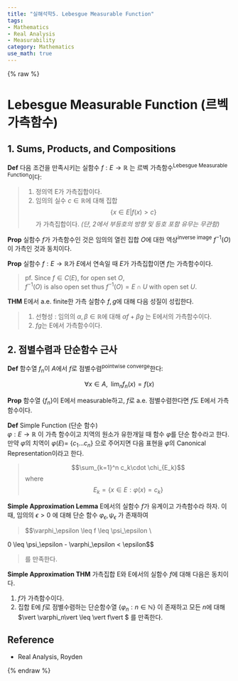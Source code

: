 ```yaml
---
title: "실해석학5. Lebesgue Measurable Function"
tags:
- Mathematics
- Real Analysis
- Measurability
category: Mathematics
use_math: true
---
```

{% raw %}
# Lebesgue Measurable Function (르벡 가측함수)
## 1. Sums, Products, and Compositions
**Def** 다음 조건을 만족시키는 실함수 $f:E \to \mathbb{R}$ 는 르벡 가측함수<sup>Lebesgue Measurable Function</sup>이다:
> 1) 정의역 E가 가측집합이다. 
> 2) 임의의 실수 $c\in \mathbb{R}$에 대해 집합 $$\{x\in E\vert f(x)\gt c\}$$가 가측집합이다.
>*(단, 2에서 부등호의 방향 및 등호 포함 유무는 무관함)*

**Prop** 실함수 $f$가 가측함수인 것은 임의의 열린 집합 $O$에 대한 역상<sup>inverse image</sup> $f^{-1}(O)$ 이 가측인 것과 동치이다.

**Prop** 실함수 $f:E\to \mathbb{R}$가 $E$에서 연속일 때 $E$가 가측집합이면 $f$는 가측함수이다.
>pf. Since $f \in C(E)$, for open set $O$,   
$f^{-1}(O)$ is also open set thus $f^{-1}(O) = E \cap U$ with open set $U$.

**THM** E에서 a.e. finite한 가측 실함수 $f, g$에 대해 다음 성질이 성립한다.
> 1. 선형성 : 임의의 $\alpha, \beta \in \mathbb{R}$에 대해 $\alpha f + \beta g$ 는 E에서의 가측함수이다.
>2. $fg$는 E에서 가측함수이다.

## 2. 점별수렴과 단순함수 근사
**Def** 함수열 $f_n$이 $A$에서 $f$로 점별수렴<sup>pointwise converge</sup>한다:   

$$\forall x \in A,\;\; \lim_n f_n(x) = f(x)$$

**Prop**
함수열 {$f_n$}이 E에서 measurable하고, $f$로 a.e. 점별수렴한다면 $f$도 E에서 가측함수이다.

**Def** Simple Function (단순 함수)   
$\varphi : E \to \mathbb{R}$ 이 가측 함수이고 치역의 원소가 유한개일 때 함수 $\varphi$를 단순 함수라고 한다.   
만약 $\varphi$의 치역이 $\varphi(E) =$ {$c_1 \ldots c_n$} 으로 주어지면 다음 표현을 $\varphi$의 Canonical Representation이라고 한다.
>$$\sum_{k=1}^n c_k\cdot \chi_{E_k}$$
>where $$E_k = \{x \in E : \varphi(x) = c_k\}$$

**Simple Approximation Lemma**
E에서의 실함수 $f$가 유계이고 가측함수라 하자. 이때, 임의의 $\epsilon > 0$ 에 대해 단순 함수 $\varphi_\epsilon, \psi_\epsilon$ 가 존재하여

> 
> $$\varphi_\epsilon \leq f \leq \psi_\epsilon \\
> 
0 \leq \psi_\epsilon - \varphi_\epsilon < \epsilon$$
>를 만족한다.

**Simple Approximation THM**
가측집합 E와 E에서의 실함수 $f$에 대해 다음은 동치이다.
1. $f$가 가측함수이다.   
2. 집합 E에 $f$로 점별수렴하는 단순함수열 {$\varphi_n : n \in \mathbb{N}$} 이 존재하고 모든 $n$에 대해 $\vert \varphi_n\vert  \leq \vert f\vert $ 를 만족한다.

## Reference
 - Real Analysis, Royden

{% endraw %}